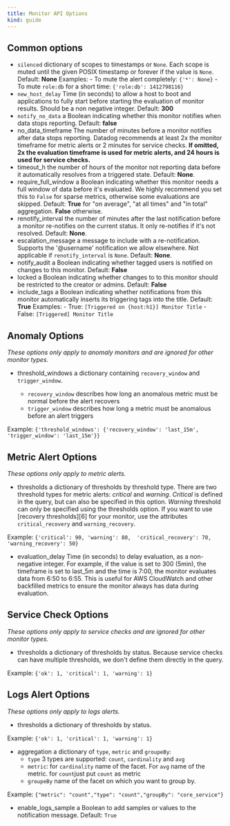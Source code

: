 ```yaml
---
title: Monitor API Options
kind: guide
--- 
```


## Common options 

- `silenced` dictionary of scopes to timestamps or `None`. Each scope is muted until the given POSIX timestamp or forever if the value is `None`. Default: **None**
        Examples:
        - To mute the alert completely: `{'*': None}`
        - To mute `role:db` for a short time: `{'role:db': 1412798116}`
- `new_host_delay` Time (in seconds) to allow a host to boot and applications to fully start before starting the evaluation of monitor results. Should be a non negative integer. Default: **300**
- `notify_no_data` a Boolean indicating whether this monitor notifies when data stops reporting. Default: **false**
- no_data_timeframe The number of minutes before a monitor notifies after data stops reporting. Datadog recommends at least 2x the monitor timeframe for metric alerts or 2 minutes for service checks.  **If omitted, 2x the evaluation timeframe is used for metric alerts, and 24 hours is used for service checks.**
- timeout_h the number of hours of the monitor not reporting data before it automatically resolves from a triggered state. Default: **None**.
-  require_full_window a Boolean indicating whether this monitor needs a full window of data before it's evaluated. We highly recommend you set this to `False` for sparse metrics, otherwise some evaluations are skipped. Default: **True** for "on average", "at all times" and "in total" aggregation. **False** otherwise.
- renotify_interval the number of minutes after the last notification before a monitor re-notifies on the current status. It only re-notifies if it's not resolved. Default: **None**.
- escalation_message a message to include with a re-notification. Supports the '@username' notification we allow elsewhere. Not applicable if `renotify_interval` is `None`. Default: **None**.
- notify_audit a Boolean indicating whether tagged users is notified on changes to this monitor. Default: **False**
- locked a Boolean indicating whether changes to to this monitor should be restricted to the creator or admins. Default: **False**
- include_tags a Boolean indicating whether notifications from this monitor automatically inserts its triggering tags into the title. Default: **True** Examples:
        - True: `[Triggered on {host:h1}] Monitor Title`
        - False: `[Triggered] Monitor Title`

## Anomaly Options

_These options only apply to anomaly monitors and are ignored for other monitor types._

- threshold_windows a dictionary containing `recovery_window` and `trigger_window`.

  - `recovery_window` describes how long an anomalous metric must be normal before the alert recovers
  - `trigger_window` describes how long a metric must be anomalous before an alert triggers

Example: `{'threshold_windows': {'recovery_window': 'last_15m', 'trigger_window': 'last_15m'}}`

## Metric Alert Options

_These options only apply to metric alerts._

- thresholds a dictionary of thresholds by threshold type. There are two threshold types for metric alerts: *critical* and *warning*. *Critical* is defined in the query, but can also be specified in this option. *Warning* threshold can only be specified using the thresholds option. If you want to use [recovery thresholds][6] for your monitor, use the attributes `critical_recovery` and `warning_recovery`.

Example: `{'critical': 90, 'warning': 80,  'critical_recovery': 70, 'warning_recovery': 50}`

- evaluation_delay Time (in seconds) to delay evaluation, as a non-negative integer. For example, if the value is set to 300 (5min), the timeframe is set to last_5m and the time is 7:00, the monitor evaluates data from 6:50 to 6:55. This is useful for AWS CloudWatch and other backfilled metrics to ensure the monitor always has data during evaluation.

## Service Check Options

_These options only apply to service checks and are ignored for other monitor types._

- thresholds a dictionary of thresholds by status. Because service checks can have multiple thresholds, we don't define them directly in the query.

Example: `{'ok': 1, 'critical': 1, 'warning': 1}`
    
## Logs Alert Options
    
_These options only apply to logs alerts._

- thresholds a dictionary of thresholds by status.

Example: `{'ok': 1, 'critical': 1, 'warning': 1}`
    
- aggregation a dictionary of `type`, `metric` and `groupeBy`:
  - `type`  3 types are supported: `count`, `cardinality` and `avg`
  - `metric`:  for `cardinality` name of the facet. For `avg` name of the metric. for `count`just put `count` as metric  
  - `groupeBy` name of the facet on which you want to group by.
    
Example: `{"metric": "count","type": "count","groupBy": "core_service"}`
    
- enable_logs_sample a Boolean to add samples or values to the notification message. Default: `True`
